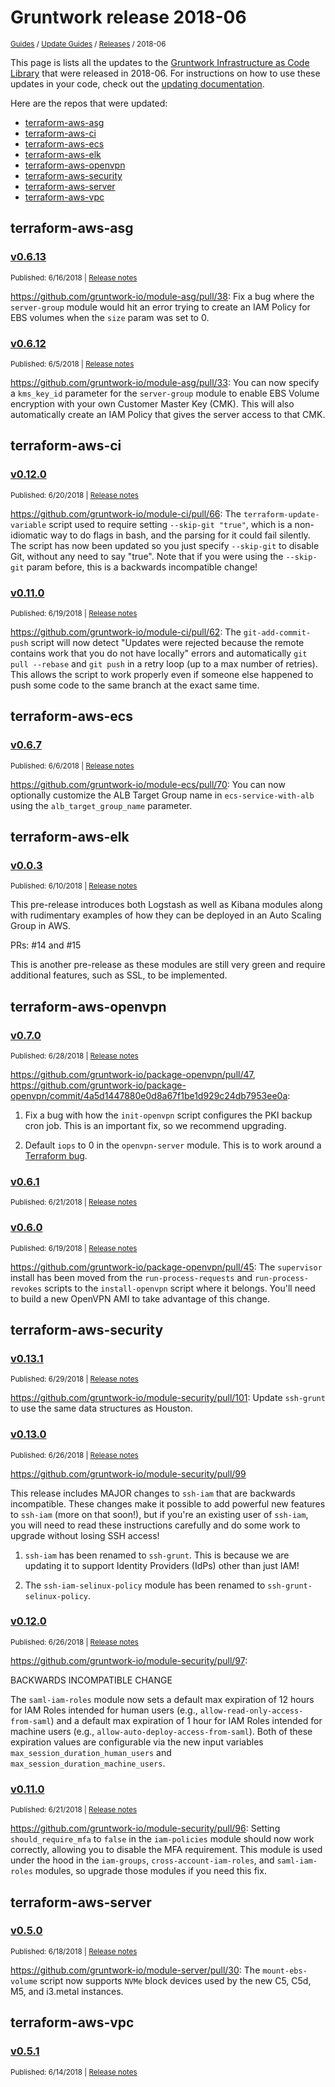 
# Gruntwork release 2018-06

<p style={{marginTop: "-25px"}}><small><a href="/guides">Guides</a> / <a href="/guides/stay-up-to-date">Update Guides</a> / <a href="/guides/stay-up-to-date/releases">Releases</a> / 2018-06</small></p>

This page is lists all the updates to the [Gruntwork Infrastructure as Code 
Library](https://gruntwork.io/infrastructure-as-code-library/) that were released in 2018-06. For instructions 
on how to use these updates in your code, check out the [updating 
documentation](/guides/working-with-code/using-modules#updating).

Here are the repos that were updated:

- [terraform-aws-asg](#terraform-aws-asg)
- [terraform-aws-ci](#terraform-aws-ci)
- [terraform-aws-ecs](#terraform-aws-ecs)
- [terraform-aws-elk](#terraform-aws-elk)
- [terraform-aws-openvpn](#terraform-aws-openvpn)
- [terraform-aws-security](#terraform-aws-security)
- [terraform-aws-server](#terraform-aws-server)
- [terraform-aws-vpc](#terraform-aws-vpc)


## terraform-aws-asg


### [v0.6.13](https://github.com/gruntwork-io/terraform-aws-asg/releases/tag/v0.6.13)

<p style={{marginTop: "-20px", marginBottom: "10px"}}>
  <small>Published: 6/16/2018 | <a href="https://github.com/gruntwork-io/terraform-aws-asg/releases/tag/v0.6.13">Release notes</a></small>
</p>

https://github.com/gruntwork-io/module-asg/pull/38: Fix a bug where the `server-group` module would hit an error trying to create an IAM Policy for EBS volumes when the `size` param was set to 0.


### [v0.6.12](https://github.com/gruntwork-io/terraform-aws-asg/releases/tag/v0.6.12)

<p style={{marginTop: "-20px", marginBottom: "10px"}}>
  <small>Published: 6/5/2018 | <a href="https://github.com/gruntwork-io/terraform-aws-asg/releases/tag/v0.6.12">Release notes</a></small>
</p>

https://github.com/gruntwork-io/module-asg/pull/33: You can now specify a `kms_key_id` parameter for the `server-group` module to enable EBS Volume encryption with your own Customer Master Key (CMK). This will also automatically create an IAM Policy that gives the server access to that CMK.



## terraform-aws-ci


### [v0.12.0](https://github.com/gruntwork-io/terraform-aws-ci/releases/tag/v0.12.0)

<p style={{marginTop: "-20px", marginBottom: "10px"}}>
  <small>Published: 6/20/2018 | <a href="https://github.com/gruntwork-io/terraform-aws-ci/releases/tag/v0.12.0">Release notes</a></small>
</p>

https://github.com/gruntwork-io/module-ci/pull/66: The `terraform-update-variable` script used to require setting `--skip-git "true"`, which is a non-idiomatic way to do flags in bash, and the parsing for it could fail silently. The script has now been updated so you just specify `--skip-git` to disable Git, without any need to say "true". Note that if you were using the `--skip-git` param before, this is a backwards incompatible change!


### [v0.11.0](https://github.com/gruntwork-io/terraform-aws-ci/releases/tag/v0.11.0)

<p style={{marginTop: "-20px", marginBottom: "10px"}}>
  <small>Published: 6/19/2018 | <a href="https://github.com/gruntwork-io/terraform-aws-ci/releases/tag/v0.11.0">Release notes</a></small>
</p>

https://github.com/gruntwork-io/module-ci/pull/62: The `git-add-commit-push` script will now detect "Updates were rejected because the remote contains work that you do not have locally" errors and automatically `git pull --rebase` and `git push` in a retry loop (up to a max number of retries). This allows the script to work properly even if someone else happened to push some code to the same branch at the exact same time.



## terraform-aws-ecs


### [v0.6.7](https://github.com/gruntwork-io/terraform-aws-ecs/releases/tag/v0.6.7)

<p style={{marginTop: "-20px", marginBottom: "10px"}}>
  <small>Published: 6/6/2018 | <a href="https://github.com/gruntwork-io/terraform-aws-ecs/releases/tag/v0.6.7">Release notes</a></small>
</p>

https://github.com/gruntwork-io/module-ecs/pull/70: You can now optionally customize the ALB Target Group name in `ecs-service-with-alb` using the `alb_target_group_name` parameter.



## terraform-aws-elk


### [v0.0.3](https://github.com/gruntwork-io/terraform-aws-elk/releases/tag/v0.0.3)

<p style={{marginTop: "-20px", marginBottom: "10px"}}>
  <small>Published: 6/10/2018 | <a href="https://github.com/gruntwork-io/terraform-aws-elk/releases/tag/v0.0.3">Release notes</a></small>
</p>

This pre-release introduces both Logstash as well as Kibana modules along with rudimentary examples of how they can be deployed in an Auto Scaling Group in AWS.

PRs: #14 and #15 

This is another pre-release as these modules are still very green and require additional features, such as SSL, to be implemented.



## terraform-aws-openvpn


### [v0.7.0](https://github.com/gruntwork-io/terraform-aws-openvpn/releases/tag/v0.7.0)

<p style={{marginTop: "-20px", marginBottom: "10px"}}>
  <small>Published: 6/28/2018 | <a href="https://github.com/gruntwork-io/terraform-aws-openvpn/releases/tag/v0.7.0">Release notes</a></small>
</p>

https://github.com/gruntwork-io/package-openvpn/pull/47, https://github.com/gruntwork-io/package-openvpn/commit/4a5d1447880e0d8a67f1be1d929c24db7953ee0a:

1. Fix a bug with how the `init-openvpn` script configures the PKI backup cron job. This is an important fix, so we recommend upgrading.

1. Default `iops` to 0 in the `openvpn-server` module. This is to work around a [Terraform bug](https://github.com/terraform-providers/terraform-provider-aws/issues/4002).


### [v0.6.1](https://github.com/gruntwork-io/terraform-aws-openvpn/releases/tag/v0.6.1)

<p style={{marginTop: "-20px", marginBottom: "10px"}}>
  <small>Published: 6/21/2018 | <a href="https://github.com/gruntwork-io/terraform-aws-openvpn/releases/tag/v0.6.1">Release notes</a></small>
</p>




### [v0.6.0](https://github.com/gruntwork-io/terraform-aws-openvpn/releases/tag/v0.6.0)

<p style={{marginTop: "-20px", marginBottom: "10px"}}>
  <small>Published: 6/19/2018 | <a href="https://github.com/gruntwork-io/terraform-aws-openvpn/releases/tag/v0.6.0">Release notes</a></small>
</p>

https://github.com/gruntwork-io/package-openvpn/pull/45: The `supervisor` install has been moved from the `run-process-requests` and `run-process-revokes` scripts to the `install-openvpn` script where it belongs. You'll need to build a new OpenVPN AMI to take advantage of this change.



## terraform-aws-security


### [v0.13.1](https://github.com/gruntwork-io/terraform-aws-security/releases/tag/v0.13.1)

<p style={{marginTop: "-20px", marginBottom: "10px"}}>
  <small>Published: 6/29/2018 | <a href="https://github.com/gruntwork-io/terraform-aws-security/releases/tag/v0.13.1">Release notes</a></small>
</p>

https://github.com/gruntwork-io/module-security/pull/101: Update `ssh-grunt` to use the same data structures as Houston.


### [v0.13.0](https://github.com/gruntwork-io/terraform-aws-security/releases/tag/v0.13.0)

<p style={{marginTop: "-20px", marginBottom: "10px"}}>
  <small>Published: 6/26/2018 | <a href="https://github.com/gruntwork-io/terraform-aws-security/releases/tag/v0.13.0">Release notes</a></small>
</p>

https://github.com/gruntwork-io/module-security/pull/99


This release includes MAJOR changes to `ssh-iam` that are backwards incompatible. These changes make it possible to add powerful new features to `ssh-iam` (more on that soon!), but if you're an existing user of `ssh-iam`, you will need to read these instructions carefully and do some work to upgrade without losing SSH access!


1. `ssh-iam` has been renamed to `ssh-grunt`. This is because we are updating it to support Identity Providers (IdPs) other than just IAM!

1. The `ssh-iam-selinux-policy` module has been renamed to `ssh-grunt-selinux-policy`.



### [v0.12.0](https://github.com/gruntwork-io/terraform-aws-security/releases/tag/v0.12.0)

<p style={{marginTop: "-20px", marginBottom: "10px"}}>
  <small>Published: 6/26/2018 | <a href="https://github.com/gruntwork-io/terraform-aws-security/releases/tag/v0.12.0">Release notes</a></small>
</p>

https://github.com/gruntwork-io/module-security/pull/97:

BACKWARDS INCOMPATIBLE CHANGE

The `saml-iam-roles` module now sets a default max expiration of 12 hours for IAM Roles intended for human users (e.g., `allow-read-only-access-from-saml`) and a default max expiration of 1 hour for IAM Roles intended for machine users (e.g., `allow-auto-deploy-access-from-saml`). Both of these expiration values are configurable via the new input variables `max_session_duration_human_users` and `max_session_duration_machine_users`.


### [v0.11.0](https://github.com/gruntwork-io/terraform-aws-security/releases/tag/v0.11.0)

<p style={{marginTop: "-20px", marginBottom: "10px"}}>
  <small>Published: 6/21/2018 | <a href="https://github.com/gruntwork-io/terraform-aws-security/releases/tag/v0.11.0">Release notes</a></small>
</p>

https://github.com/gruntwork-io/module-security/pull/96: Setting `should_require_mfa` to `false` in the `iam-policies` module should now work correctly, allowing you to disable the MFA requirement. This module is used under the hood in the `iam-groups`, `cross-account-iam-roles`, and `saml-iam-roles` modules, so upgrade those modules if you need this fix.



## terraform-aws-server


### [v0.5.0](https://github.com/gruntwork-io/terraform-aws-server/releases/tag/v0.5.0)

<p style={{marginTop: "-20px", marginBottom: "10px"}}>
  <small>Published: 6/18/2018 | <a href="https://github.com/gruntwork-io/terraform-aws-server/releases/tag/v0.5.0">Release notes</a></small>
</p>

https://github.com/gruntwork-io/module-server/pull/30: The `mount-ebs-volume` script now supports `NVMe` block devices used by the new C5, C5d, M5, and i3.metal instances.



## terraform-aws-vpc


### [v0.5.1](https://github.com/gruntwork-io/terraform-aws-vpc/releases/tag/v0.5.1)

<p style={{marginTop: "-20px", marginBottom: "10px"}}>
  <small>Published: 6/14/2018 | <a href="https://github.com/gruntwork-io/terraform-aws-vpc/releases/tag/v0.5.1">Release notes</a></small>
</p>






<!-- ##DOCS-SOURCER-START
{
  "sourcePlugin": "releases",
  "hash": "2c2ced85fa595e1696e7bf5482237e8f"
}
##DOCS-SOURCER-END -->
